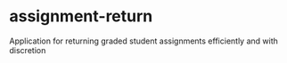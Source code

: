 # assignment-return
Application for returning graded student assignments efficiently and with discretion
